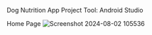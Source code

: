 Dog Nutrition App Project
Tool: Android Studio

Home Page
![Screenshot 2024-08-02 105536](https://github.com/user-attachments/assets/8aca758c-0a54-431f-858c-35cd8e2f875e)
